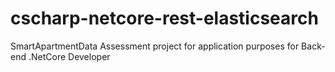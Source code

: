 # cscharp-netcore-rest-elasticsearch
SmartApartmentData Assessment project for application purposes for Back-end .NetCore Developer
